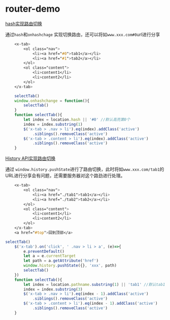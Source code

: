# router-demo

[hash实现路由切换](https://github.com/clydeqin7/router-demo/blob/735761d590e58cafd23c48ce10e7f7f85a3d96b0/index.html)

通过`hash`和`onhashchage` 实现切换路由，还可以将如`www.xxx.com#0`url进行分享

```css
    <x-tab>
        <ol class="nav">
            <li><a href="#0">tab1</a></li>
            <li><a href="#1">tab2</a></li>
        </ol>
        <ol class="content">
            <li>content1</li>
            <li>content2</li>
        </ol>
    </x-tab>
```

```javascript
    selectTab()
    window.onhashchange = function(){
        selectTab()
    }
    function selectTab(){
        let index = location.hash || '#0' //默认高亮第0个
        index = index.substring(1)
        $('x-tab > .nav > li').eq(index).addClass('active')
            .siblings().removeClass('active')
        $('x-tab > .content > li').eq(index).addClass('active')
            .siblings().removeClass('active')       
    }
```

[History API实现路由切换](https://github.com/clydeqin7/router-demo/blob/e6ad4dd1b6dc0e51836227ea97df9b1728de54c5/index.html)

通过 ```window.history.pushState```进行了路由切换，此时将如`www.xxx.com/tab1`的URL进行分享会有问题，还需要服务器对这个路劲进行处理。

```css
    <x-tab>
        <ol class="nav">
            <li><a href="./tab1">tab1</a></li>
            <li><a href="./tab2">tab2</a></li>
        </ol>
        <ol class="content">
            <li>content1</li>
            <li>content2</li>
        </ol>
    </x-tab>
    <a href="#top">回到顶部</a>
```

```javascript
selectTab()
    $('x-tab').on('click', ' .nav > li > a', (e)=>{
        e.preventDefault()
        let a = e.currentTarget
        let path = a.getAttribute('href')
        window.history.pushState({}, 'xxx', path)
        selectTab()
    })
    function selectTab(){
        let index = location.pathname.substring(1) || 'tab1' //默认tab1
        index = index.substring(3)
        $('x-tab > .nav > li').eq(index - 1).addClass('active')
            .siblings().removeClass('active')
        $('x-tab > .content > li').eq(index - 1).addClass('active')
            .siblings().removeClass('active')       
    }
```

